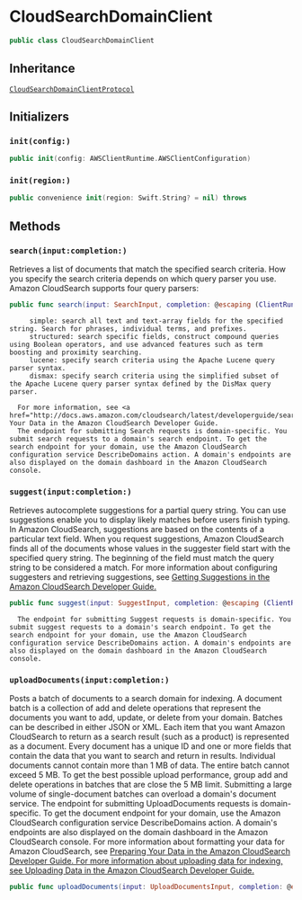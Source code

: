 # CloudSearchDomainClient

``` swift
public class CloudSearchDomainClient 
```

## Inheritance

[`CloudSearchDomainClientProtocol`](/aws-sdk-swift/reference/0.x/AWSCloudSearchDomain/CloudSearchDomainClientProtocol)

## Initializers

### `init(config:)`

``` swift
public init(config: AWSClientRuntime.AWSClientConfiguration) 
```

### `init(region:)`

``` swift
public convenience init(region: Swift.String? = nil) throws 
```

## Methods

### `search(input:completion:)`

Retrieves a list of documents that match the specified search criteria. How you specify the search criteria depends on which query parser you use. Amazon CloudSearch supports four query parsers:​

``` swift
public func search(input: SearchInput, completion: @escaping (ClientRuntime.SdkResult<SearchOutputResponse, SearchOutputError>) -> Void)
```

``` 
     simple: search all text and text-array fields for the specified string. Search for phrases, individual terms, and prefixes.
     structured: search specific fields, construct compound queries using Boolean operators, and use advanced features such as term boosting and proximity searching.
     lucene: specify search criteria using the Apache Lucene query parser syntax.
     dismax: specify search criteria using the simplified subset of the Apache Lucene query parser syntax defined by the DisMax query parser.

  For more information, see <a href="http://docs.aws.amazon.com/cloudsearch/latest/developerguide/searching.html">Searching Your Data in the Amazon CloudSearch Developer Guide.
  The endpoint for submitting Search requests is domain-specific. You submit search requests to a domain's search endpoint. To get the search endpoint for your domain, use the Amazon CloudSearch configuration service DescribeDomains action. A domain's endpoints are also displayed on the domain dashboard in the Amazon CloudSearch console.
```

### `suggest(input:completion:)`

Retrieves autocomplete suggestions for a partial query string. You can use suggestions enable you to display likely matches before users finish typing. In Amazon CloudSearch, suggestions are based on the contents of a particular text field. When you request suggestions, Amazon CloudSearch finds all of the documents whose values in the suggester field start with the specified query string. The beginning of the field must match the query string to be considered a match.
For more information about configuring suggesters and retrieving suggestions, see <a href="http:​//docs.aws.amazon.com/cloudsearch/latest/developerguide/getting-suggestions.html">Getting Suggestions in the Amazon CloudSearch Developer Guide.

``` swift
public func suggest(input: SuggestInput, completion: @escaping (ClientRuntime.SdkResult<SuggestOutputResponse, SuggestOutputError>) -> Void)
```

``` 
  The endpoint for submitting Suggest requests is domain-specific. You submit suggest requests to a domain's search endpoint. To get the search endpoint for your domain, use the Amazon CloudSearch configuration service DescribeDomains action. A domain's endpoints are also displayed on the domain dashboard in the Amazon CloudSearch console.
```

### `uploadDocuments(input:completion:)`

Posts a batch of documents to a search domain for indexing.  A document batch is a collection of add and delete operations that represent the documents you want to add, update, or delete from your domain. Batches can be described in either JSON or XML. Each item that you want Amazon CloudSearch to return as a search result (such as a product) is represented as a document. Every document has a unique ID and one or more fields that contain the data that you want to search and return in results. Individual documents  cannot contain more than 1 MB of data. The entire batch cannot exceed 5 MB. To get the best possible upload performance, group add and delete operations in batches that are close the 5 MB limit. Submitting a large volume of single-document batches can overload a domain's document service.
The endpoint for submitting UploadDocuments requests is domain-specific. To get the document endpoint for your domain, use the Amazon CloudSearch configuration service DescribeDomains action. A domain's endpoints are also displayed on the domain dashboard in the Amazon CloudSearch console.
For more information about formatting your data for Amazon CloudSearch, see <a href="http:​//docs.aws.amazon.com/cloudsearch/latest/developerguide/preparing-data.html">Preparing Your Data in the Amazon CloudSearch Developer Guide.
For more information about uploading data for indexing, see <a href="http:​//docs.aws.amazon.com/cloudsearch/latest/developerguide/uploading-data.html">Uploading Data in the Amazon CloudSearch Developer Guide.

``` swift
public func uploadDocuments(input: UploadDocumentsInput, completion: @escaping (ClientRuntime.SdkResult<UploadDocumentsOutputResponse, UploadDocumentsOutputError>) -> Void)
```
